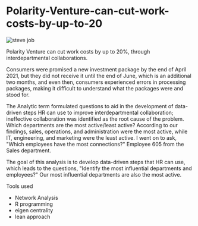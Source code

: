 # Polarity-Venture-can-cut-work-costs-by-up-to-20

![steve job](https://user-images.githubusercontent.com/103642582/201438994-cfc95560-851c-4e22-a201-bd16eedf991d.jpg)


Polarity Venture can cut work costs by up to 20%, through interdepartmental collaborations.

Consumers were promised a new investment package by the end of April 2021, but they did not receive it until the end of June, which is an additional two months, and even then, consumers experienced errors in processing packages, making it difficult to understand what the packages were and stood for.

The Analytic term formulated questions to aid in the development of data-driven steps HR can use to improve interdepartmental collaboration; ineffective collaboration was identified as the root cause of the problem. Which departments are the most active/least active? According to our findings, sales, operations, and administration were the most active, while IT, engineering, and marketing were the least active. I went on to ask, "Which employees have the most connections?" Employee 605 from the Sales department.

The goal of this analysis is to develop data-driven steps that HR can use, which leads to the questions, "Identify the most influential departments and employees?" Our most influential departments are also the most active.



Tools used 


* Network Analysis
* R programming 
* eigen centrality
* lean approach 
